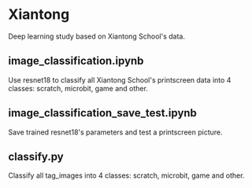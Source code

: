 # Xiantong
Deep learning study based on Xiantong School's data.

## image_classification.ipynb

Use resnet18 to classify all Xiantong School's printscreen data into 4 classes: scratch, microbit, game and other.

## image_classification_save_test.ipynb

Save trained resnet18's parameters and test a printscreen picture.

## classify.py

Classify all tag_images into 4 classes: scratch, microbit, game and other.

